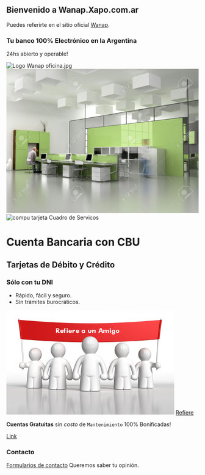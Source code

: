 ## Bienvenido a Wanap.Xapo.com.ar

Puedes referirte en el sitio oficial [Wanap](https://wanap.com).

### Tu banco 100% Electrónico en la Argentina

24hs abierto y operable!


![Logo Wanap](https://avilaroman.github.io/wanap/wanap.png)
oficina.jpg
![Oficina Virtual](oficina.jpg)
![compu tarjeta](https://avilaroman.github.io/wanap/wanap1.jpg)
Cuadro de Servicos

# Cuenta Bancaria con CBU
## Tarjetas de Débito y Crédito
### Sólo con tu DNI

- Rápido, fácil y seguro.
- Sin trámites burocráticos.

![Refiere a un amigo](refiere_amigo.jpg)
[Refiere](http://wanap.com)

**Cuentas Gratuitas** sin _costo_ de `Mantenimiento` 100% Bonificadas!

[Link](http://wanap.com.ar)


### Contacto

[Formularios de contacto](http://wanap.com/contacto) Queremos saber tu opinión.
